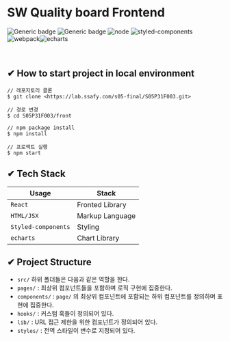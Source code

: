 # SW Quality board Frontend

![Generic badge](https://img.shields.io/badge/react-v17.0.2-green.svg) ![Generic badge](https://img.shields.io/badge/node-14.17.1-yellow.svg) ![node](https://img.shields.io/npm/v/node) ![styled-components](https://img.shields.io/npm/v/styled-components?color=ff69b4&label=styled-components) ![webpack](https://img.shields.io/npm/v/webpack?color=yellow&label=webpack)![echarts](https://img.shields.io/npm/v/echarts?color=orange&label=echarts)

<br>

## ✔ How to start project in local environment

```
// 레포지토리 클론
$ git clone <https://lab.ssafy.com/s05-final/S05P31F003.git>

// 경로 변경
$ cd S05P31F003/front

// npm package install
$ npm install

// 프로젝트 실행
$ npm start
```

## ✔ Tech Stack

| Usage               | Stack           |
| ------------------- | --------------- |
| `React`             | Fronted Library |
| `HTML/JSX`          | Markup Language |
| `Styled-components` | Styling         |
| `echarts`           | Chart Library   |

## ✔ Project Structure

- `src/` 하위 폴더들은 다음과 같은 역할을 한다.
- `pages/` : 최상위 컴포넌트들을 포함하며 로직 구현에 집중한다.
- `components/` : `page/` 의 최상위 컴포넌트에 포함되는 하위 컴포넌트를 정의하며 표현에 집중한다.
- `hooks/` : 커스텀 훅들이 정의되어 있다.
- `lib/` : URL 접근 제한을 위한 컴포넌트가 정의되어 있다.
- `styles/` :  전역 스타일이 변수로 지정되어 있다.
